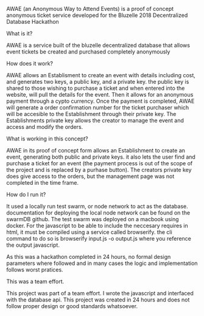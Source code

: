 
AWAE (an Anonymous Way to Attend Events) is a proof of concept anonymous ticket service developed for the Bluzelle 2018 Decentralized Database Hackathon

What is it?

AWAE is a service built of the bluzelle decentralized database that allows event tickets be created and purchased completely anonymously

How does it work?

AWAE allows an Establisment to create an event with details including cost, and generates two keys, a public key, and a private key. the public key is shared to those wishing to purchase a ticket and when entered into the website, will pull the details for the event. Then it allows for an anonymous payment through a cypto currency. Once the payment is completed, AWAE will generate a order confirmation number for the ticket purchaser which will be accesible to the Establishment through their private key. The Establishments private key allows the creator to manage the event and access and modify the orders.

What is working in this concept?

AWAE in its proof of concept form allows an Establishment to create an event, generating both public and private keys. it also lets the user find and purchase a ticket for an event (the payment process is out of the scope of the project and is replaced by a purhase button). The creators private key does give access to the orders, but the management page was not completed in the time frame.

How do I run it?

It used a locally run test swarm, or node network to act as the database. documentation for deploying the local node network can be found on the swarmDB github. The test swarm was deployed on a macbook using docker. For the javascript to be able to include the neccesary requires in html, it must be compiled using a service called browserify. the cli command to do so is browserify input.js -o output.js where you reference the output javascript.

As this was a hackathon completed in 24 hours, no formal design parameters where followed and in many cases the logic and implementation follows worst pratices.

This was a team effort.

This project was part of a team effort. I wrote the javascript and interfaced with the database api. This project was created in 24 hours and does not follow proper design or good standards whatsoever.
